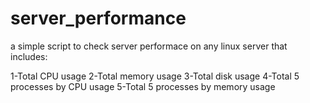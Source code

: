 # server_performance
a simple script to check server performace on any linux server that includes:

1-Total CPU usage
2-Total memory usage
3-Total disk usage
4-Total 5 processes by CPU usage
5-Total 5 processes by memory usage

